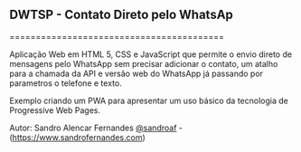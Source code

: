 ## DWTSP - Contato Direto pelo WhatsAp ##
=========================================

Aplicação Web em HTML 5, CSS e JavaScript que permite o envio direto de mensagens pelo WhatsApp sem precisar adicionar o contato, um atalho para a chamada da API e versão web do WhatsApp já passando por parametros o telefone e texto.

Exemplo criando um PWA para apresentar um uso básico da tecnologia de Progressive Web Pages.

Autor: Sandro Alencar Fernandes [@sandroaf](https://github.com/sandroaf) - (https://www.sandrofernandes.com)
